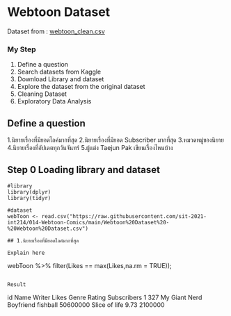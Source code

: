 # Webtoon Dataset

Dataset from : [webtoon_clean.csv](https://github.com/sit-2021-int214/014-Webtoon-Comics/blob/main/Webtoon_clean.csv)


### My Step
1. Define a question
2. Search datasets from Kaggle
3. Download Library and dataset
4. Explore the dataset from the original dataset
5. Cleaning Dataset
6. Exploratory Data Analysis


## Define a question
1.นิยายเรื่องที่มียอดไลค์มากที่สุด 
2.นิยายเรื่องที่มียอด Subscriber มากที่สุด 
3.หมวดหมู่ของนิยาย 
4.นิยายเรื่องที่อัปเดตทุกวันจันทร์ 
5.ผู้แต่ง Taejun Pak เขียนเรื่องไหนบ้าง


## Step 0 Loading library and dataset

```
#library
library(dplyr)
library(tidyr)

#dataset
webToon <- read.csv("https://raw.githubusercontent.com/sit-2021-int214/014-Webtoon-Comics/main/Webtoon%20Dataset%20-%20Webtoon%20Dataset.csv")

## 1.นิยายเรื่องที่มียอดไลค์มากที่สุด 

Explain here

```
webToon %>% filter(Likes == max(Likes,na.rm = TRUE));
```

Result

```
 id                    Name   Writer    Likes         Genre Rating Subscribers
1 327 My Giant Nerd Boyfriend fishball 50600000 Slice of life   9.73     2100000
```
